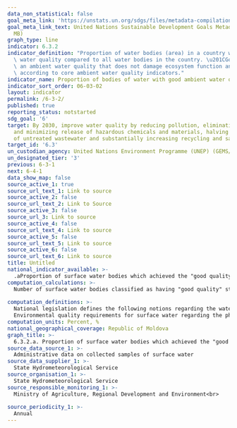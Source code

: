 ```yaml
---
data_non_statistical: false
goal_meta_link: 'https://unstats.un.org/sdgs/files/metadata-compilation/Metadata-Goal-6.pdf '
goal_meta_link_text: United Nations Sustainable Development Goals Metadata (PDF 4.0
  MB)
graph_type: line
indicator: 6.3.2
indicator_definition: "Proportion of water bodies (area) in a country with good ambient\
  \ water quality compared to all water bodies in the country. \u201CGood\u201D indicates\
  \ an ambient water quality that does not damage ecosystem function and human health\
  \ according to core ambient water quality indicators."
indicator_name: Proportion of bodies of water with good ambient water quality
indicator_sort_order: 06-03-02
layout: indicator
permalink: /6-3-2/
published: true
reporting_status: notstarted
sdg_goal: '6'
target: By 2030, improve water quality by reducing pollution, eliminating dumping
  and minimizing release of hazardous chemicals and materials, halving the proportion
  of untreated wastewater and substantially increasing recycling and safe reuse globally
target_id: '6.3'
un_custodian_agency: United Nations Environment Programme (UNEP) (GEMS/Water)
un_designated_tier: '3'
previous: 6-3-1
next: 6-4-1
data_show_map: false
source_active_1: true
source_url_text_1: Link to source
source_active_2: false
source_url_text_2: Link to Source
source_active_3: false
source_url_3: Link to source
source_active_4: false
source_url_text_4: Link to source
source_active_5: false
source_url_text_5: Link to source
source_active_6: false
source_url_text_6: Link to source
title: Untitled
national_indicator_available: >-
  .aProportion of surface water bodies which achieved the "good quality" class according to the microbiological parameters
computation_calculations: >-
  Number of surface water bodies classified as having "good quality" status out of the total number of classified surface water bodies *100<br> 
  
computation_definitions: >-
  National legislation defines the following notions regarding the water bodies: 1) artificial water body – surface water body created for human activity; 2) surface water body  – distinct and significant part of a surface water, such as: lake, reservoir, pond, water course – river or canal, segment of a water course  – river or canal, transitory water; 3) underground water body – distinct volume of underground water within the limits of an aquifer or a number of aquifers.<br> 
  Environmental quality requirements for surface water regarding the physical-chemical, hydro- biological, microbiological, virologic and helminthological parameters are set in Annex No. 1 to the GD No. 890/2013 approving the Regulation on environmental quality requirements  for surface water.
computation_units: Percent, %
national_geographical_coverage: Republic of Moldova
graph_title: >-
  6.3.2.a. Proportion of surface water bodies which achieved the "good quality" class according to the microbiological parameters 
source_data_source_1: >-
  Administrative data on collected samples of surface water  
source_data_supplier_1: >-
  State Hydrometeorological Service
source_organisation_1: >-
  State Hydrometeorological Service
source_responsible_monitoring_1: >-
  Ministry of Agriculture, Regional Development and Environment<br> 
  
source_periodicity_1: >-
  Annual
---
```


